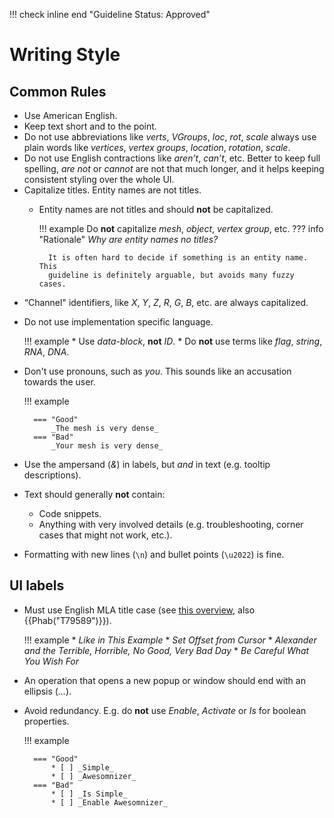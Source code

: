 !!! check inline end "Guideline Status: Approved"

# Writing Style

## Common Rules

* Use American English.
* Keep text short and to the point.
* Do not use abbreviations like _verts_, _VGroups_, _loc_, _rot_, _scale_
  always use plain words like _vertices_, _vertex groups_, _location_,
  _rotation_, _scale_.
* Do not use English contractions like _aren’t_, _can’t_, etc. Better to keep
  full spelling, _are not_ or _cannot_ are not that much longer, and it helps
  keeping consistent styling over the whole UI.
* Capitalize titles. Entity names are not titles.
    * Entity names are not titles and should __not__ be capitalized.

        !!! example
            Do __not__ capitalize _mesh_, _object_, _vertex group_, etc.
        ??? info "Rationale"
            _Why are entity names no titles?_

            It is often hard to decide if something is an entity name. This
            guideline is definitely arguable, but avoids many fuzzy cases.
<!--
* Entities (like data-blocks) should be title cased, even in tooltips.
  However, this is a fuzzy rule; it's not always clear if something is an
  entity, so it's better not to use such emphasis if you are unsure.
* Terms like Object, Point Cloud, Workspace
 -->
* “Channel" identifiers, like _X_, _Y_, _Z_, _R_, _G_, _B_, etc. are always
  capitalized.
* Do not use implementation specific language.

    !!! example
        * Use _data-block_, __not__ _ID_.
        * Do __not__ use terms like _flag_, _string_, _RNA_, _DNA_.

* Don't use pronouns, such as _you_. This sounds like an accusation towards the
  user.

    !!! example

        === "Good"
            _The mesh is very dense_
        === "Bad"
            _Your mesh is very dense_

* Use the ampersand (_&_) in labels, but _and_ in text (e.g. tooltip
  descriptions).
* Text should generally __not__ contain:
   * Code snippets.
   * Anything with very involved details (e.g. troubleshooting, corner cases
     that might not work, etc.).
* Formatting with new lines (`\n`) and bullet points (`\u2022`) is fine.


## UI labels
* Must use English MLA title case (see [this
  overview](https://titlecaseconverter.com/rules/#MLA), also
  {{Phab("T79589")}}).

    !!! example
        * _Like in This Example_
        * _Set Offset from Cursor_
        * _Alexander and the Terrible, Horrible, No Good, Very Bad Day_
        * _Be Careful What You Wish For_

* An operation that opens a new popup or window should end with an ellipsis
  (_..._).
* Avoid redundancy. E.g. do __not__ use _Enable_, _Activate_ or _Is_ for boolean
  properties.

    !!! example

        === "Good"
            * [ ] _Simple_
            * [ ] _Awesomnizer_
        === "Bad"
            * [ ] _Is Simple_
            * [ ] _Enable Awesomnizer_

